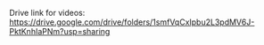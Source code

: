 Drive link for videos: https://drive.google.com/drive/folders/1smfVqCxIpbu2L3pdMV6J-PktKnhIaPNm?usp=sharing
